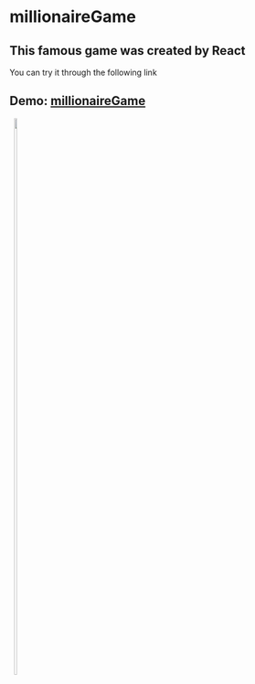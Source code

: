 # millionaireGame

## This famous game was created by React
You can try it through the following link

## Demo: [millionaireGame](https://ahmedosama0js.github.io/millionaireGame/)
<div style="display: inline-block;" align="center">
<img src="https://github.com/AhmedOsama0js/my-page/assets/135539823/e085079b-3193-4f55-a78e-d28e8c1c0508" width="50%" >
</div>
